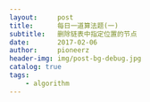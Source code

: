 ```yaml
---
layout:     post
title:      每日一道算法题(一)
subtitle:   删除链表中指定位置的节点
date:       2017-02-06
author:     pioneerz
header-img: img/post-bg-debug.jpg
catalog: true
tags:
    - algorithm
---
```

